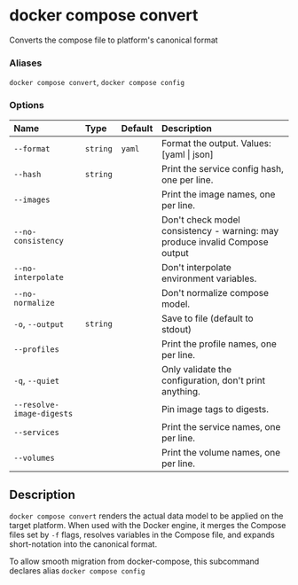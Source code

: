 # docker compose convert

<!---MARKER_GEN_START-->
Converts the compose file to platform's canonical format

### Aliases

`docker compose convert`, `docker compose config`

### Options

| Name                      | Type     | Default | Description                                                                 |
|:--------------------------|:---------|:--------|:----------------------------------------------------------------------------|
| `--format`                | `string` | `yaml`  | Format the output. Values: [yaml \| json]                                   |
| `--hash`                  | `string` |         | Print the service config hash, one per line.                                |
| `--images`                |          |         | Print the image names, one per line.                                        |
| `--no-consistency`        |          |         | Don't check model consistency - warning: may produce invalid Compose output |
| `--no-interpolate`        |          |         | Don't interpolate environment variables.                                    |
| `--no-normalize`          |          |         | Don't normalize compose model.                                              |
| `-o`, `--output`          | `string` |         | Save to file (default to stdout)                                            |
| `--profiles`              |          |         | Print the profile names, one per line.                                      |
| `-q`, `--quiet`           |          |         | Only validate the configuration, don't print anything.                      |
| `--resolve-image-digests` |          |         | Pin image tags to digests.                                                  |
| `--services`              |          |         | Print the service names, one per line.                                      |
| `--volumes`               |          |         | Print the volume names, one per line.                                       |


<!---MARKER_GEN_END-->

## Description

`docker compose convert` renders the actual data model to be applied on the target platform. When used with the Docker engine,
it merges the Compose files set by `-f` flags, resolves variables in the Compose file, and expands short-notation into
the canonical format.

To allow smooth migration from docker-compose, this subcommand declares alias `docker compose config`
